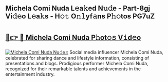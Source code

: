 ## Michela Comi Nuda L𝚎a𝚔ed N𝚞𝚍e - Part-8gj Vi𝚍𝚎o L𝚎a𝚔s - H𝚘𝚝 O𝚗𝚕yf𝚊ns P𝚑𝚘tos PG7uZ

# <h2><a href="http://kfblu9j.oniu.top/?m=Michela+Comi+Nuda">🔗👉 🔴 Michela Comi Nuda P𝚑ot𝚘𝚜 V𝚒d𝚎o</a></h2>

[![Michela Comi Nuda Nu𝚍e𝚜](https://i.imgur.com/0qMVB7G.gif)](http://kfblu9j.oniu.top/?m=Michela+Comi+Nuda)
Social media influencer Michela Comi Nuda, celebrated for sharing dance and lifestyle information, consisting of presentations and blogs. Prodigious performer Michela Comi Nuda, recognized for their remarkable talents and achievements in the entertainment industry.  

